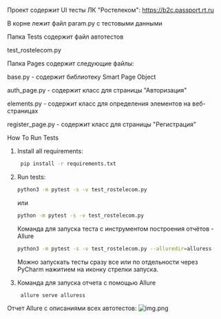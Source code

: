 Проект содержит UI тесты ЛК "Ростелеком": https://b2c.passport.rt.ru

В корне лежит файл param.py с тестовыми данными

Папка Tests содержит файл автотестов

test_rostelecom.py 

Папка Pages содержит следующие файлы:

base.py - содержит библиотеку Smart Page Object

auth_page.py - содержит класс для страницы "Авторизация"

elements.py - содержит класс для определения элементов на веб-страницах

register_page.py - содержит класс для страницы "Регистрация"


How To Run Tests


1) Install all requirements:
   ```bash
    pip install -r requirements.txt
   ```
2) Run tests:

    ```bash
    python3 -m pytest -s -v test_rostelecom.py

    ```
   или
    ```bash
    python -m pytest -s -v test_rostelecom.py

    ```
   Команда для запуска теста с инструментом построения отчётов  - Allure

    ```bash
    python3 -m pytest -s -v test_rostelecom.py --alluredir=alluress

    ```
   Можно запускать тесты сразу все или по отдельности через PyCharm нажитием на иконку стрелки запуска.

3) Команда для запуска отчета  с помощью Allure
   ```bash
    allure serve alluress     
    ```
   
Отчет Allure с описаниями всех автотестов:
![img.png](img.png)
